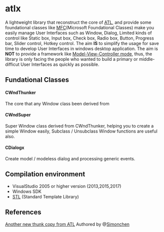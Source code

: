 # atlx

A lightweight library that reconstruct the core of [ATL](https://msdn.microsoft.com/en-us/library/3ax346b7.aspx), and provide some foundational classes like [MFC](https://en.wikipedia.org/wiki/Microsoft_Foundation_Class_Library)(Microsoft Foundational Classes) make you easily manage User Interfaces such as Window, Dialog, Limited kinds of control like Static box, Input box, Check box, Radio box, Button, Progress bar, Slider control, Hotkey control.
The aim **IS** to simplify the usage for save time to develop User Interfaces in windows desktop application.
The aim is **NOT** to provide a framework like [Model-View-Controller mode](https://en.wikipedia.org/wiki/Model%E2%80%93view%E2%80%93controller), thus, the library is only facing the people who wanted to build a primary or middle-difficut User Interfaces as quickly as possible.

## Fundational Classes

#### CWndThunker
The core that any Window class been derived from
#### CWndSuper 
Super Window class derived from CWndThunker, helping you to create a simple Window easily, Subclass / Unsubclass Window functions are useful also.
#### CDialogx
Create model / modeless dialog and processing generic events.

## Compilation environment
- VisualStudio 2005 or higher version (2013,2015,2017)
- Windows SDK
- [STL](https://en.wikipedia.org/wiki/Standard_Template_Library) (Standard Template Library)

## References
[Another new thunk copy from ATL](https://www.codeproject.com/Articles/348387/Another-new-thunk-copy-from-ATL) Authored by @[Simonchen](https://github.com/simonchen)
